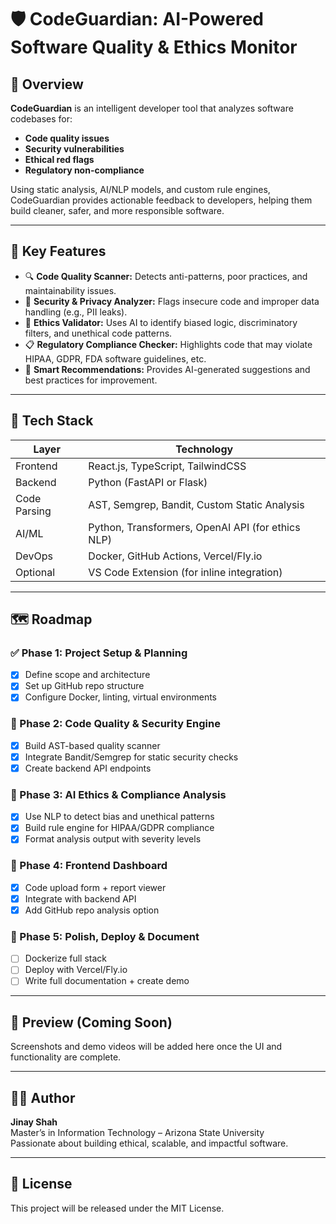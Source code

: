 # 🛡️ CodeGuardian: AI-Powered Software Quality & Ethics Monitor

## 📌 Overview

**CodeGuardian** is an intelligent developer tool that analyzes software codebases for:
- **Code quality issues**
- **Security vulnerabilities**
- **Ethical red flags**
- **Regulatory non-compliance**

Using static analysis, AI/NLP models, and custom rule engines, CodeGuardian provides actionable feedback to developers, helping them build cleaner, safer, and more responsible software.

---

## 🚀 Key Features

- 🔍 **Code Quality Scanner:** Detects anti-patterns, poor practices, and maintainability issues.
- 🔐 **Security & Privacy Analyzer:** Flags insecure code and improper data handling (e.g., PII leaks).
- 🧠 **Ethics Validator:** Uses AI to identify biased logic, discriminatory filters, and unethical code patterns.
- 📋 **Regulatory Compliance Checker:** Highlights code that may violate HIPAA, GDPR, FDA software guidelines, etc.
- 💬 **Smart Recommendations:** Provides AI-generated suggestions and best practices for improvement.

---

## 🧰 Tech Stack

| Layer        | Technology                                       |
|--------------|--------------------------------------------------|
| Frontend     | React.js, TypeScript, TailwindCSS                |
| Backend      | Python (FastAPI or Flask)                        |
| Code Parsing | AST, Semgrep, Bandit, Custom Static Analysis     |
| AI/ML        | Python, Transformers, OpenAI API (for ethics NLP)|
| DevOps       | Docker, GitHub Actions, Vercel/Fly.io            |
| Optional     | VS Code Extension (for inline integration)       |

---

## 🗺️ Roadmap

### ✅ Phase 1: Project Setup & Planning
- [x] Define scope and architecture
- [x] Set up GitHub repo structure
- [x] Configure Docker, linting, virtual environments

### 🔨 Phase 2: Code Quality & Security Engine
- [x] Build AST-based quality scanner
- [x] Integrate Bandit/Semgrep for static security checks
- [x] Create backend API endpoints

### 🤖 Phase 3: AI Ethics & Compliance Analysis
- [x] Use NLP to detect bias and unethical patterns
- [x] Build rule engine for HIPAA/GDPR compliance
- [x] Format analysis output with severity levels

### 🎨 Phase 4: Frontend Dashboard
- [x] Code upload form + report viewer
- [x] Integrate with backend API
- [x] Add GitHub repo analysis option

### 🚀 Phase 5: Polish, Deploy & Document
- [ ] Dockerize full stack
- [ ] Deploy with Vercel/Fly.io
- [ ] Write full documentation + create demo

---

## 📸 Preview (Coming Soon)
Screenshots and demo videos will be added here once the UI and functionality are complete.

---

## 👨‍💻 Author
**Jinay Shah**  
Master’s in Information Technology – Arizona State University  
Passionate about building ethical, scalable, and impactful software.

---

## 📝 License
This project will be released under the MIT License.

